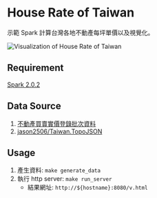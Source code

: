 # House Rate of Taiwan

示範 Spark 計算台灣各地不動產每坪單價以及視覺化。

![Visualization of House Rate of Taiwan](http://i.imgur.com/G75PIbA.png)
## Requirement

[Spark 2.0.2](http://spark.apache.org/)

## Data Source

1. [不動產買賣實價登錄批次資料](http://data.gov.tw/node/6213)
2. [jason2506/Taiwan.TopoJSON](https://github.com/jason2506/Taiwan.TopoJSON)

## Usage

1. 產生資料: `make generate_data`
2. 執行 http server: `make run_server`
	* 結果網址: `http://${hostname}:8080/v.html`
